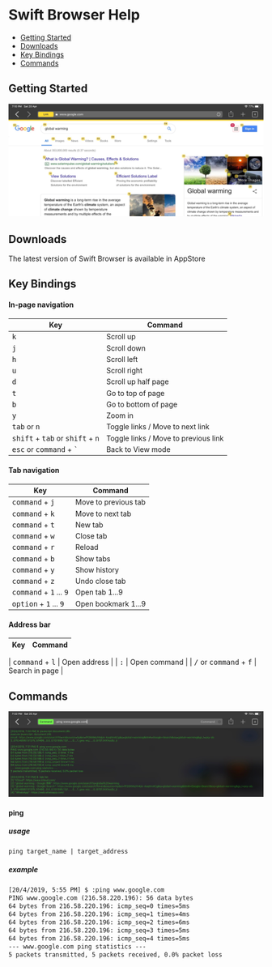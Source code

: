 # Swift Browser Help

- [Getting Started](#getting-started)
- [Downloads](#downloads)
- [Key Bindings](#key-bindings)
- [Commands](#commands)

## Getting Started
  ![Screen Shot](Resources/swift-browser-screen-01.jpg)

## Downloads
The latest version of Swift Browser is available in AppStore

## Key Bindings
#### In-page navigation
Key | Command
--- | ---
<kbd>k</kbd> | Scroll up
<kbd>j</kbd> | Scroll down
<kbd>h</kbd> | Scroll left
<kbd>u</kbd> | Scroll right
<kbd>d</kbd> | Scroll up half page
<kbd>t</kbd> | Go to top of page
<kbd>b</kbd> | Go to bottom of page
<kbd>y</kbd> | Zoom in
<kbd>tab</kbd> or <kbd>n</kbd> | Toggle links / Move to next link
<kbd>shift</kbd> + <kbd>tab</kbd> or <kbd>shift</kbd> + <kbd>n</kbd> | Toggle links / Move to previous link
<kbd>esc</kbd> or <kbd>command</kbd> + <kbd>`</kbd> | Back to View mode

#### Tab navigation
Key | Command
--- | ---
<kbd>command</kbd> + <kbd>j</kbd> | Move to previous tab
<kbd>command</kbd> + <kbd>k</kbd> | Move to next tab
<kbd>command</kbd> + <kbd>t</kbd> | New tab
<kbd>command</kbd> + <kbd>w</kbd> | Close tab
<kbd>command</kbd> + <kbd>r</kbd> | Reload
<kbd>command</kbd> + <kbd>b</kbd> | Show tabs
<kbd>command</kbd> + <kbd>y</kbd> | Show history
<kbd>command</kbd> + <kbd>z</kbd> | Undo close tab
<kbd>command</kbd> + <kbd>1</kbd> ... <kbd>9</kbd> | Open tab 1...9
<kbd>option</kbd> + <kbd>1</kbd> ... <kbd>9</kbd> | Open bookmark 1...9

#### Address bar
| Key        | Command          |
|:-------------|:------------------|

| <kbd>command</kbd> + <kbd>l</kbd> | Open address |
| <kbd>:</kbd> | Open command |
| <kbd>/</kbd> or <kbd>command</kbd> + <kbd>f</kbd> | Search in page |

## Commands
  ![Screen Shot](Resources/swift-browser-screen-02.jpg)

#### ping
##### usage
```
ping target_name | target_address
```

##### example
```
[20/4/2019, 5:55 PM] $ :ping www.google.com
PING www.google.com (216.58.220.196): 56 data bytes
64 bytes from 216.58.220.196: icmp_seq=0 times=5ms
64 bytes from 216.58.220.196: icmp_seq=1 times=4ms
64 bytes from 216.58.220.196: icmp_seq=2 times=6ms
64 bytes from 216.58.220.196: icmp_seq=3 times=5ms
64 bytes from 216.58.220.196: icmp_seq=4 times=5ms
--- www.google.com ping statistics ---
5 packets transmitted, 5 packets received, 0.0% packet loss
```
